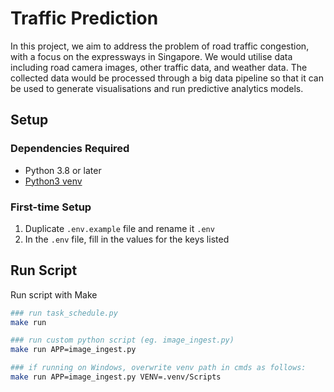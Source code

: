 # Traffic Prediction

In this project, we aim to address the problem of road traffic congestion, with a focus on the expressways in Singapore. We would utilise data including road camera images, other traffic data, and weather data. The collected data would be processed through a big data pipeline so that it can be used to generate visualisations and run predictive analytics models.

## Setup

### Dependencies Required

- Python 3.8 or later
- [Python3 venv](https://docs.python.org/3/library/venv.html) 

### First-time Setup

1. Duplicate `.env.example` file and rename it `.env`
2. In the `.env` file, fill in the values for the keys listed

## Run Script

Run script with Make

```bash
### run task_schedule.py
make run

### run custom python script (eg. image_ingest.py)
make run APP=image_ingest.py

### if running on Windows, overwrite venv path in cmds as follows:
make run APP=image_ingest.py VENV=.venv/Scripts
```
